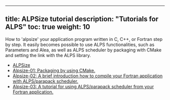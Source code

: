 
---
title: ALPSize tutorial
description: "Tutorials for ALPS"
toc: true
weight: 10
---
How to 'alpsize' your application program written in C, C++, or Fortran step by step. It easily becomes possible to use ALPS functionalities, such as Parameters and Alea, as well as ALPS scheduler by packaging with CMake and setting the link with the ALPS library.

- [ALPSize](alpsize00)
- [Alpsize-01: Packaging by using CMake.](alpsize01)
- [Alpsize-02: A brief introduction how to compile your Fortran application with ALPS/parapack scheduler.](alpsize02)
- [Alpsize-03: A tutorial for using ALPS/parapack scheduler from your Fortran application.](alpsize03)







